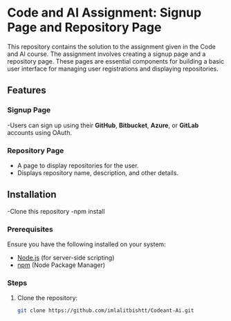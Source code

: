 # Code and AI Assignment: Signup Page and Repository Page

This repository contains the solution to the assignment given in the Code and AI course. The assignment involves creating a signup page and a repository page. These pages are essential components for building a basic user interface for managing user registrations and displaying repositories.

## Features

### Signup Page
-Users can sign up using their **GitHub**, **Bitbucket**, **Azure**, or **GitLab** accounts using OAuth.
  
### Repository Page
- A page to display repositories for the user.
- Displays repository name, description, and other details.

## Installation
-Clone this repository
-npm install

### Prerequisites
Ensure you have the following installed on your system:
- [Node.js](https://nodejs.org/en/) (for server-side scripting)
- [npm](https://www.npmjs.com/) (Node Package Manager)

### Steps
1. Clone the repository:
   ```bash
   git clone https://github.com/imlalitbishtt/Codeant-Ai.git
